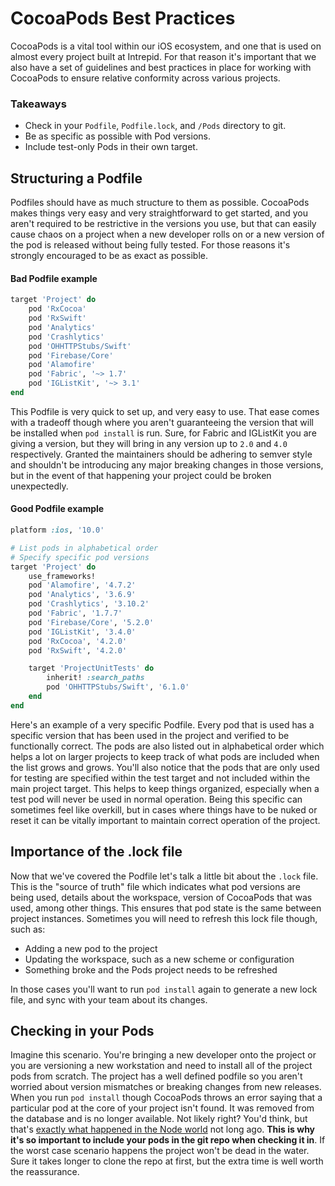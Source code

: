 # CocoaPods Best Practices

CocoaPods is a vital tool within our iOS ecosystem, and one that is used on almost every project built at Intrepid. For that reason it's important that we also have a set of guidelines and best practices in place for working with CocoaPods to ensure relative conformity across various projects.

### Takeaways
* Check in your `Podfile`, `Podfile.lock`, and `/Pods` directory to git.
* Be as specific as possible with Pod versions.
* Include test-only Pods in their own target.

## Structuring a Podfile

Podfiles should have as much structure to them as possible. CocoaPods makes things very easy and very straightforward to get started, and you aren't required to be restrictive in the versions you use, but that can easily cause chaos on a project when a new developer rolls on or a new version of the pod is released without being fully tested. For those reasons it's strongly encouraged to be as exact as possible. 

#### Bad Podfile example
```ruby
target 'Project' do
    pod 'RxCocoa'
    pod 'RxSwift'
    pod 'Analytics'
    pod 'Crashlytics'
    pod 'OHHTTPStubs/Swift'
    pod 'Firebase/Core'
    pod 'Alamofire'
    pod 'Fabric', '~> 1.7'
    pod 'IGListKit', '~> 3.1'
end
```
This Podfile is very quick to set up, and very easy to use. That ease comes with a tradeoff though where you aren't guaranteeing the version that will be installed when `pod install` is run. Sure, for Fabric and IGListKit you are giving a version, but they will bring in any version up to `2.0` and `4.0` respectively. Granted the maintainers should be adhering to semver style and shouldn't be introducing any major breaking changes in those versions, but in the event of that happening your project could be broken unexpectedly.

#### Good Podfile example
```ruby
platform :ios, '10.0'

# List pods in alphabetical order
# Specify specific pod versions
target 'Project' do
    use_frameworks!
    pod 'Alamofire', '4.7.2'
    pod 'Analytics', '3.6.9'
    pod 'Crashlytics', '3.10.2'
    pod 'Fabric', '1.7.7'
    pod 'Firebase/Core', '5.2.0'
    pod 'IGListKit', '3.4.0'
    pod 'RxCocoa', '4.2.0'
    pod 'RxSwift', '4.2.0'

    target 'ProjectUnitTests' do
        inherit! :search_paths
        pod 'OHHTTPStubs/Swift', '6.1.0'
    end
end
```
Here's an example of a very specific Podfile. Every pod that is used has a specific version that has been used in the project and verified to be functionally correct. The pods are also listed out in alphabetical order which helps a lot on larger projects to keep track of what pods are included when the list grows and grows. You'll also notice that the pods that are only used for testing are specified within the test target and not included within the main project target. This helps to keep things organized, especially when a test pod will never be used in normal operation. Being this specific can sometimes feel like overkill, but in cases where things have to be nuked or reset it can be vitally important to maintain correct operation of the project.

## Importance of the .lock file

Now that we've covered the Podfile let's talk a little bit about the `.lock` file. This is the "source of truth" file which indicates what pod versions are being used, details about the workspace, version of CocoaPods that was used, among other things. This ensures that pod state is the same between project instances. Sometimes you will need to refresh this lock file though, such as:   
- Adding a new pod to the project
- Updating the workspace, such as a new scheme or configuration
- Something broke and the Pods project needs to be refreshed

In those cases you'll want to run `pod install` again to generate a new lock file, and sync with your team about its changes.

## Checking in your Pods

Imagine this scenario. You're bringing a new developer onto the project or you are versioning a new workstation and need to install all of the project pods from scratch. The project has a well defined podfile so you aren't worried about version mismatches or breaking changes from new releases. When you run `pod install` though CocoaPods throws an error saying that a particular pod at the core of your project isn't found. It was removed from the database and is no longer available. Not likely right? You'd think, but that's [exactly what happened in the Node world](https://blog.npmjs.org/post/141577284765/kik-left-pad-and-npm) not long ago. **This is why it's so important to include your pods in the git repo when checking it in**. If the worst case scenario happens the project won't be dead in the water. Sure it takes longer to clone the repo at first, but the extra time is well worth the reassurance.
